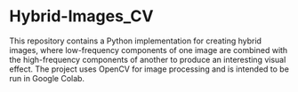 # Hybrid-Images_CV

This repository contains a Python implementation for creating hybrid images, where low-frequency components of one image are combined with the high-frequency components of another to produce an interesting visual effect. The project uses OpenCV for image processing and is intended to be run in Google Colab.
